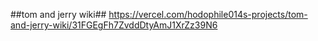 ##tom and jerry wiki##
https://vercel.com/hodophile014s-projects/tom-and-jerry-wiki/31FGEgFh7ZvddDtyAmJ1XrZz39N6
